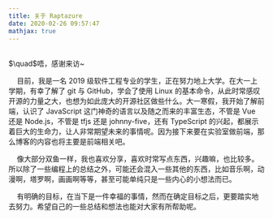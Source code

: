 ```yaml
---
title: 关于 Raptazure
date: 2020-02-26 09:57:47
mathjax: true
---
```


<br>
$\quad$唔，感谢来访~

$\quad$目前，我是一名 2019 级软件工程专业的学生，正在努力地上大学。在大一上学期，有幸了解了 git 与 GitHub，学会了使用 Linux 的基本命令，从此时常感叹开源的力量之大，也想为如此庞大的开源社区做些什么。大一寒假，我开始了解前端，认识了 JavaScript 这门神奇的语言以及随之而来的丰富生态，不管是 Vue 还是 Node.js，不管是 tfjs 还是 johnny-five，还有 TypeScript 的兴起，都展示着巨大的生命力，让人非常期望未来的事情呢。因为接下来要在实验室做前端，那么博客的内容也将主要是前端相关吧。

$\quad$像大部分双鱼一样，我也喜欢分享，喜欢时常写点东西，兴趣嘛，也比较多。所以除了一些编程上的总结之外，可能还会混入一些其他的东西，比如音乐啊，动漫啊，塔罗啊，画画啊等等，甚至可能单纯只是一些内心的小想法而已。

$\quad$有明确的目标，在当下是一件幸福的事情，然而在确定目标之后，更要踏实地去努力。希望自己的一些总结和想法也能对大家有所帮助呢。
